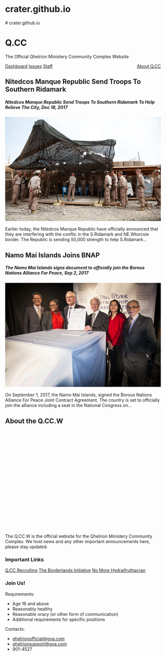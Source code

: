# crater.github.io
<!DOCTYPE html>
<html>
      # crater.github.io
<head>
      <meta charset="UTF-8">
  <meta name="description" content="Free Web tutorials">
  <meta name="keywords" content="HTML, CSS, JavaScript">
  <meta name="author" content="John Doe">
  <meta name="viewport" content="width=device-width, initial-scale=1.0">
       <link rel="stylesheet" href="styles.css">
</head>

<body>

<div class="header">
<h1>
Q.CC</h1>
<p>The Official Qhelrion Ministery Community Complex Website</p>
</div>

<div class="topnav">
<a href="https://github.com/HelloCrater/crater.github.io/blob/master/ddfd.html">Dashboard</a>
<a href="#">Issues</a>
<a href="https://github.com/HelloCrater/crater.github.io/blob/dfdd/staff.html">Staff</a>
<a href="#" style="float:right">About Q.CC</a>
</div>

<div class="row">
<div class="leftcolumn" id="maincontent">
<div class="card">
<h2>Nitedcos Manque Republic Send Troops To Southern Ridamark</h2>
<h5>Nitedcos Manque Republic Send Troops To Southern Ridamark To Help Relieve The City, Dec 18, 2017</h5>
<div class="fakeimg"><img class="faker" src="https://github.com/HelloCrater/crater.github.io/blob/master/wewewew.webp" alt=""/></div>
<p>Earlier today, the Nitedcos Manque Republic have officially announced that they are interfering with the conflic in the S.Ridamark and NE.Wtorcxie border. The Republic is sending 50,000 strength to help S.Ridamark...</p>
</div>
<div class="card">
<h2>Namo Mai Islands Joins BNAP </h2>
<h5>The Namo Mai Islands signs document to officially join the Borous Nations Alliance For Peace, Sep 2, 2017</h5>
<div class="fakeimg"><img class="faker" src="https://github.com/HelloCrater/crater.github.io/blob/master/ica-fpa-signing-group-1828620008.jpg" alt="" /></div>
<p>On September 1, 2017, the Namo Mai Islands, signed the Borous Nations Alliance For Peace Joint Contract Agreement. The country is set to officially join the alliance including a seat in the National Congress on...</p>
</div>
</div>

<div class="rightcolumn">
<div class="card">
<h2>About the Q.CC.W</h2>
<div class="driv" style="height:320px;"><p style="color:white"><b>WARNING:</b> This and the The Official Qhelrion Ministery Community Complex Forums are the <b>ONLY</b> official websites. <b>ANY</b> other website claiming to be the Q.CC foundation is fraudulent and not to be trusted. Please inform us through our support system if you have found any of these websites or have been harmed by these websites. <b>You have been warned.</b> Safe browsing, everyone!<p2></div>
<p>The Q.CC.W is the official website for the Qhelrion Ministery Community Complex. We host news and any other important announcements here, please stay updated.</p>
</div>
<div class="card">
<h3>Important Links</h3>
<div class="imp">
<a href="#">Q.CC Recruiting</a>
<a href="#">The Borderlands Initiative</a>
<a href="#">No More Hydraifruthacran</a>
</div>
</div>
<div class="card">
<h3>Join Us!</h3>
<p>Requirements:
<ul>
<li>Age 16 and above</li>
<li>Reasonably healthy</li>
<li>Reasonable oracy (or other form of communication)</li>
<li>Additional requirements for specific positions</li></ul></p>
</div>
</div>
</div>

<div class="footer">
<div>Contacts: </div>
<ul> 
<li><a href=#>qhelrionofficial@gva.com</a></li>
<li><a href=#>qhelrionsupport@gva.com</a></li>
<li>901-4527</li>
</ul>

</div>

</body>
</html>
